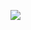 [![](https://www.paypalobjects.com/en_US/i/btn/btn_donate_SM.gif)](https://www.paypal.com/cgi-bin/webscr?cmd=_donations&business=FV9LTEXEUX5WW&lc=US&currency_code=USD&bn=PP%2dDonationsBF%3abtn_donate_SM%2egif%3aNonHosted)
